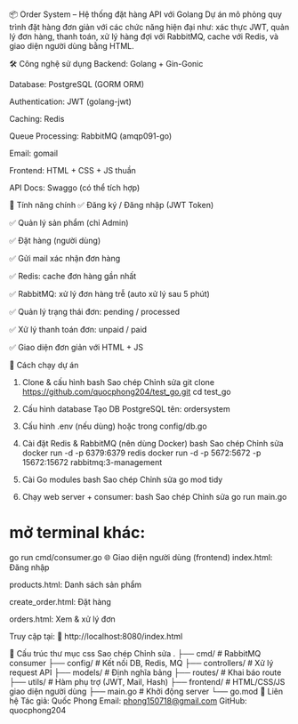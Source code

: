 📦 Order System – Hệ thống đặt hàng API với Golang
Dự án mô phỏng quy trình đặt hàng đơn giản với các chức năng hiện đại như: xác thực JWT, quản lý đơn hàng, thanh toán, xử lý hàng đợi với RabbitMQ, cache với Redis, và giao diện người dùng bằng HTML.

🛠 Công nghệ sử dụng
Backend: Golang + Gin-Gonic

Database: PostgreSQL (GORM ORM)

Authentication: JWT (golang-jwt)

Caching: Redis

Queue Processing: RabbitMQ (amqp091-go)

Email: gomail

Frontend: HTML + CSS + JS thuần

API Docs: Swaggo (có thể tích hợp)

🚀 Tính năng chính
✅ Đăng ký / Đăng nhập (JWT Token)

✅ Quản lý sản phẩm (chỉ Admin)

✅ Đặt hàng (người dùng)

✅ Gửi mail xác nhận đơn hàng

✅ Redis: cache đơn hàng gần nhất

✅ RabbitMQ: xử lý đơn hàng trễ (auto xử lý sau 5 phút)

✅ Quản lý trạng thái đơn: pending / processed

✅ Xử lý thanh toán đơn: unpaid / paid

✅ Giao diện đơn giản với HTML + JS

🧪 Cách chạy dự án
1. Clone & cấu hình
bash
Sao chép
Chỉnh sửa
git clone https://github.com/quocphong204/test_go.git
cd test_go
2. Cấu hình database
Tạo DB PostgreSQL tên: ordersystem

3. Cấu hình .env (nếu dùng) hoặc trong config/db.go
4. Cài đặt Redis & RabbitMQ (nên dùng Docker)
bash
Sao chép
Chỉnh sửa
docker run -d -p 6379:6379 redis
docker run -d -p 5672:5672 -p 15672:15672 rabbitmq:3-management
5. Cài Go modules
bash
Sao chép
Chỉnh sửa
go mod tidy
6. Chạy web server + consumer:
bash
Sao chép
Chỉnh sửa
go run main.go
# mở terminal khác:
go run cmd/consumer.go
🌐 Giao diện người dùng (frontend)
index.html: Đăng nhập

products.html: Danh sách sản phẩm

create_order.html: Đặt hàng

orders.html: Xem & xử lý đơn

Truy cập tại:
📍 http://localhost:8080/index.html

📂 Cấu trúc thư mục
css
Sao chép
Chỉnh sửa
.
├── cmd/                  # RabbitMQ consumer
├── config/               # Kết nối DB, Redis, MQ
├── controllers/          # Xử lý request API
├── models/               # Định nghĩa bảng
├── routes/               # Khai báo route
├── utils/                # Hàm phụ trợ (JWT, Mail, Hash)
├── frontend/             # HTML/CSS/JS giao diện người dùng
├── main.go               # Khởi động server
└── go.mod
📧 Liên hệ
Tác giả: Quốc Phong
Email: phong150718@gmail.com
GitHub: quocphong204
